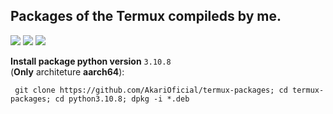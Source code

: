 ## Packages of the Termux compileds by me.

![](https://img.shields.io/github/commit-activity/w/AkariOficial/termux-packages?style=classic)
![](https://img.shields.io/github/commit-activity/m/AkariOficial/termux-packages?style=plastic)
![](https://img.shields.io/github/issues/AkariOficial/Termux-packages)

**Install package python version** `3.10.8` <br> (**Only** architeture **aarch64**):
```
 git clone https://github.com/AkariOficial/termux-packages; cd termux-packages; cd python3.10.8; dpkg -i *.deb
```
